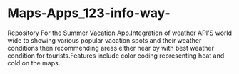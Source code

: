 # Maps-Apps_123-info-way-
Repository For the Summer Vacation App.Integration of weather API'S world wide to showing various popular vacation spots and their weather conditions then recommending areas either near by with  best weather condition for tourists.Features include color coding representing heat and cold on the maps.
